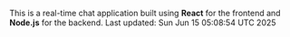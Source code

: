 This is a real-time chat application built using **React** for the frontend and **Node.js** for the backend.
Last updated: Sun Jun 15 05:08:54 UTC 2025
